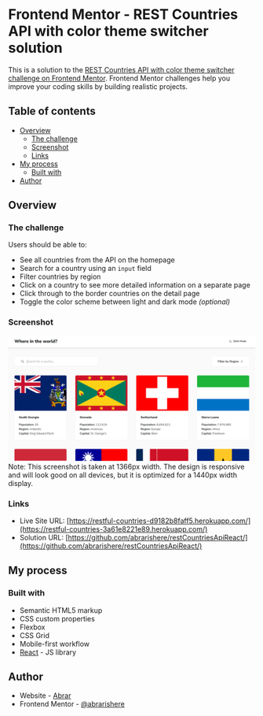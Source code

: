 # Frontend Mentor - REST Countries API with color theme switcher solution

This is a solution to the [REST Countries API with color theme switcher challenge on Frontend Mentor](https://www.frontendmentor.io/challenges/rest-countries-api-with-color-theme-switcher-5cacc469fec04111f7b848ca). Frontend Mentor challenges help you improve your coding skills by building realistic projects. 

## Table of contents

- [Overview](#overview)
  - [The challenge](#the-challenge)
  - [Screenshot](#screenshot)
  - [Links](#links)
- [My process](#my-process)
  - [Built with](#built-with)
- [Author](#author)


## Overview

### The challenge

Users should be able to:

- See all countries from the API on the homepage
- Search for a country using an `input` field
- Filter countries by region
- Click on a country to see more detailed information on a separate page
- Click through to the border countries on the detail page
- Toggle the color scheme between light and dark mode *(optional)*

### Screenshot

![](./screenshot.png)
Note: This screenshot is taken at 1366px width. The design is responsive and will look good on all devices, but it is optimized for a 1440px width display.

### Links

- Live Site URL: [https://restful-countries-d9182b8faff5.herokuapp.com/](https://restful-countries-3a61e8221e89.herokuapp.com/)
- Solution URL: [https://github.com/abrarishere/restCountriesApiReact/](https://github.com/abrarishere/restCountriesApiReact/)

## My process

### Built with

- Semantic HTML5 markup
- CSS custom properties
- Flexbox
- CSS Grid
- Mobile-first workflow
- [React](https://reactjs.org/) - JS library

## Author

- Website - [Abrar](https://www.abrarishere.me)
- Frontend Mentor - [@abrarishere](https://www.frontendmentor.io/profile/abrarishere)
